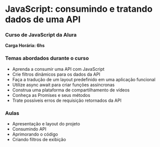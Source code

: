 # JavaScript: consumindo e tratando dados de uma API

### Curso de JavaScript da Alura
**Carga Horária: 6hs**

### Temas abordados durante o curso
* Aprenda a consumir uma API com JavaScript
* Crie filtros dinâmicos para os dados da API
* Faça a tradução de um layout predefinido em uma aplicação funcional
* Utilize async await para criar funções assíncronas
* Construa uma plataforma de compartilhamento de vídeos
* Conheça as Promises e seus métodos
* Trate possíveis erros de requisição retornados da API

### Aulas
* Apresentação e layout do projeto
* Consumindo API
* Aprimorando o código
* Criando filtros de exibição
